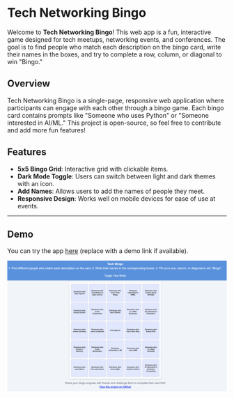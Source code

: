 # Tech Networking Bingo

Welcome to **Tech Networking Bingo**! This web app is a fun, interactive game designed for tech meetups, networking events, and conferences. The goal is to find people who match each description on the bingo card, write their names in the boxes, and try to complete a row, column, or diagonal to win "Bingo."

## Overview

Tech Networking Bingo is a single-page, responsive web application where participants can engage with each other through a bingo game. Each bingo card contains prompts like "Someone who uses Python" or "Someone interested in AI/ML." This project is open-source, so feel free to contribute and add more fun features!

## Features

- **5x5 Bingo Grid**: Interactive grid with clickable items.
- **Dark Mode Toggle**: Users can switch between light and dark themes with an icon.
- **Add Names**: Allows users to add the names of people they meet.
- **Responsive Design**: Works well on mobile devices for ease of use at events.

---

## Demo

You can try the app [here](https://bingo.leeweijuin.com) (replace with a demo link if available).

![Screenshot](demo.png)
